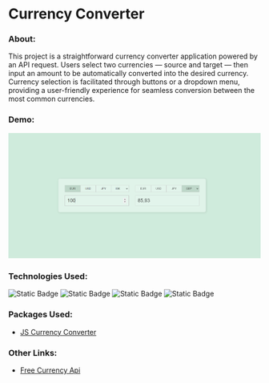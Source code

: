 # Currency Converter

### About:
This project is a straightforward currency converter application powered by an API request. Users select two currencies — source and target — then input an amount to be automatically converted into the desired currency. Currency selection is facilitated through buttons or a dropdown menu, providing a user-friendly experience for seamless conversion between the most common currencies.

### Demo:
<a href="https://klementina1809.github.io/currencyConverter/">
<img src="public/preview.png" alt="preview" />
</a>

### Technologies Used:
![Static Badge](https://img.shields.io/badge/React-ffffff?style=social&logo=React)
![Static Badge](https://img.shields.io/badge/HTML5-ffffff?style=social&logo=HTML5)
![Static Badge](https://img.shields.io/badge/CSS3-ffffff?style=social&logo=CSS3)
![Static Badge](https://img.shields.io/badge/JavaScript-ffffff?style=social&logo=JavaScript)


### Packages Used:
- [JS Currency Converter](https://www.npmjs.com/package/@everapi/freecurrencyapi-js)


### Other Links:
- [Free Currency Api](https://app.freecurrencyapi.com/)




